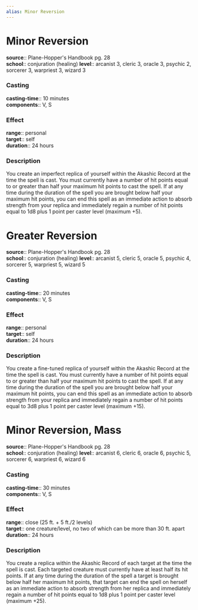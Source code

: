 ```yaml
---
alias: Minor Reversion
---
```


# Minor Reversion 

**source**:: Plane-Hopper's Handbook pg. 28  
**school**:: conjuration (healing)
**level**:: arcanist 3, cleric 3, oracle 3, psychic 2, sorcerer 3, warpriest 3, wizard 3

### Casting 

**casting-time**:: 10 minutes  
**components**:: V, S

### Effect 

**range**:: personal  
**target**:: self  
**duration**:: 24 hours

### Description 

You create an imperfect replica of yourself within the Akashic Record at the time the spell is cast. You must currently have a number of hit points equal to or greater than half your maximum hit points to cast the spell. If at any time during the duration of the spell you are brought below half your maximum hit points, you can end this spell as an immediate action to absorb strength from your replica and immediately regain a number of hit points equal to 1d8 plus 1 point per caster level (maximum +5).

# Greater Reversion 

**source**:: Plane-Hopper's Handbook pg. 28  
**school**:: conjuration (healing)
**level**:: arcanist 5, cleric 5, oracle 5, psychic 4, sorcerer 5, warpriest 5, wizard 5

### Casting 

**casting-time**:: 20 minutes  
**components**:: V, S

### Effect 

**range**:: personal  
**target**:: self  
**duration**:: 24 hours

### Description 

You create a fine-tuned replica of yourself within the Akashic Record at the time the spell is cast. You must currently have a number of hit points equal to or greater than half your maximum hit points to cast the spell. If at any time during the duration of the spell you are brought below half your maximum hit points, you can end this spell as an immediate action to absorb strength from your replica and immediately regain a number of hit points equal to 3d8 plus 1 point per caster level (maximum +15).

# Minor Reversion, Mass 

**source**:: Plane-Hopper's Handbook pg. 28  
**school**:: conjuration (healing)
**level**:: arcanist 6, cleric 6, oracle 6, psychic 5, sorcerer 6, warpriest 6, wizard 6

### Casting 

**casting-time**:: 30 minutes  
**components**:: V, S

### Effect 

**range**:: close (25 ft. + 5 ft./2 levels)  
**target**:: one creature/level, no two of which can be more than 30 ft. apart  
**duration**:: 24 hours

### Description 

You create a replica within the Akashic Record of each target at the time the spell is cast. Each targeted creature must currently have at least half its hit points. If at any time during the duration of the spell a target is brought below half her maximum hit points, that target can end the spell on herself as an immediate action to absorb strength from her replica and immediately regain a number of hit points equal to 1d8 plus 1 point per caster level (maximum +25).
